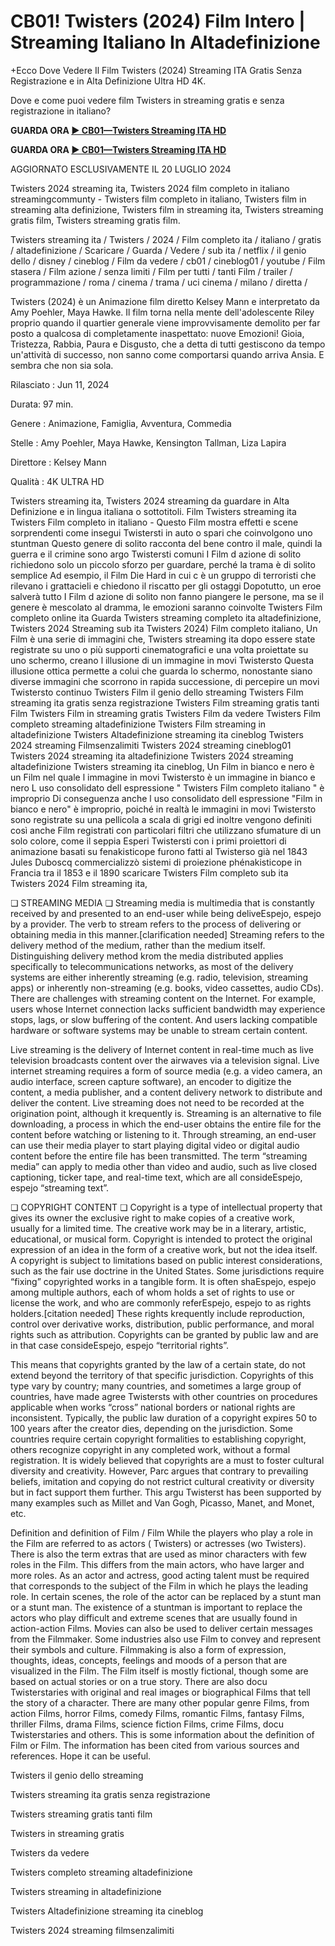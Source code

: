 # CB01! Twisters (2024) Film Intero | Streaming Italiano In Altadefinizione

+Ecco Dove Vedere Il Film Twisters (2024) Streaming ITA Gratis Senza Registrazione e in Alta Definizione Ultra HD 4K.

Dove e come puoi vedere film Twisters in streaming gratis e senza registrazione in italiano?

**GUARDA ORA [▶️ CB01—Twisters Streaming ITA HD](https://is.gd/V0qUT4)**

**GUARDA ORA [▶️ CB01—Twisters Streaming ITA HD](https://is.gd/V0qUT4)**

AGGIORNATO ESCLUSIVAMENTE IL 20 LUGLIO 2024

Twisters 2024 streaming ita, Twisters 2024 film completo in italiano streamingcommunty - Twisters film completo in italiano, Twisters film in streaming alta definizione, Twisters film in streaming ita, Twisters streaming gratis film, Twisters streaming gratis film.

Twisters streaming ita / Twisters / 2024 / Film completo ita / italiano / gratis / altadefinizione / Scaricare / Guarda / Vedere / sub ita / netflix / il genio dello / disney / cineblog / Film da vedere / cb01 / cineblog01 / youtube / Film stasera / Film azione / senza limiti / Film per tutti / tanti Film / trailer / programmazione / roma / cinema / trama / uci cinema / milano / diretta /

Twisters (2024) è un Animazione film diretto Kelsey Mann e interpretato da Amy Poehler, Maya Hawke. Il film torna nella mente dell'adolescente Riley proprio quando il quartier generale viene improvvisamente demolito per far posto a qualcosa di completamente inaspettato: nuove Emozioni! Gioia, Tristezza, Rabbia, Paura e Disgusto, che a detta di tutti gestiscono da tempo un'attività di successo, non sanno come comportarsi quando arriva Ansia. E sembra che non sia sola.

Rilasciato : Jun 11, 2024

Durata: 97 min.

Genere : Animazione, Famiglia, Avventura, Commedia

Stelle : Amy Poehler, Maya Hawke, Kensington Tallman, Liza Lapira

Direttore : Kelsey Mann

Qualità : 4K ULTRA HD

Twisters streaming ita, Twisters 2024 streaming da guardare in Alta Definizione e in lingua italiana o sottotitoli. Film Twisters streaming ita Twisters Film completo in italiano - Questo Film mostra effetti e scene sorprendenti come insegui Twistersti in auto o spari che coinvolgono uno stuntman Questo genere di solito racconta del bene contro il male, quindi la guerra e il crimine sono argo Twistersti comuni I Film d azione di solito richiedono solo un piccolo sforzo per guardare, perché la trama è di solito semplice Ad esempio, il Film Die Hard in cui c è un gruppo di terroristi che rilevano i grattacieli e chiedono il riscatto per gli ostaggi Dopotutto, un eroe salverà tutto I Film d azione di solito non fanno piangere le persone, ma se il genere è mescolato al dramma, le emozioni saranno coinvolte Twisters Film completo online ita Guarda Twisters streaming completo ita altadefinizione, Twisters 2024 Streaming sub ita Twisters 2024) Film completo italiano, Un Film è una serie di immagini che, Twisters streaming ita dopo essere state registrate su uno o più supporti cinematografici e una volta proiettate su uno schermo, creano l illusione di un immagine in movi Twistersto Questa illusione ottica permette a colui che guarda lo schermo, nonostante siano diverse immagini che scorrono in rapida successione, di percepire un movi Twistersto continuo Twisters Film il genio dello streaming Twisters Film streaming ita gratis senza registrazione Twisters Film streaming gratis tanti Film Twisters Film in streaming gratis Twisters Film da vedere Twisters Film completo streaming altadefinizione Twisters Film streaming in altadefinizione Twisters Altadefinizione streaming ita cineblog Twisters 2024 streaming Filmsenzalimiti Twisters 2024 streaming cineblog01 Twisters 2024 streaming ita altadefinizione Twisters 2024 streaming altadefinizione Twisters streaming ita cineblog, Un Film in bianco e nero è un Film nel quale l immagine in movi Twistersto è un immagine in bianco e nero L uso consolidato dell espressione " Twisters Film completo italiano " è improprio Di conseguenza anche l uso consolidato dell espressione "Film in bianco e nero" è improprio, poiché in realtà le immagini in movi Twistersto sono registrate su una pellicola a scala di grigi ed inoltre vengono definiti così anche Film registrati con particolari filtri che utilizzano sfumature di un solo colore, come il seppia Esperi Twistersti con i primi proiettori di animazione basati su fenakisticope furono fatti al Twisterso già nel 1843 Jules Duboscq commercializzò sistemi di proiezione phénakisticope in Francia tra il 1853 e il 1890 scaricare Twisters Film completo sub ita Twisters 2024 Film streaming ita,

❏ STREAMING MEDIA ❏ Streaming media is multimedia that is constantly received by and presented to an end-user while being deliveEspejo, espejo by a provider. The verb to stream refers to the process of delivering or obtaining media in this manner.[clarification needed] Streaming refers to the delivery method of the medium, rather than the medium itself. Distinguishing delivery method krom the media distributed applies specifically to telecommunications networks, as most of the delivery systems are either inherently streaming (e.g. radio, television, streaming apps) or inherently non-streaming (e.g. books, video cassettes, audio CDs). There are challenges with streaming content on the Internet. For example, users whose Internet connection lacks sufficient bandwidth may experience stops, lags, or slow buffering of the content. And users lacking compatible hardware or software systems may be unable to stream certain content.

Live streaming is the delivery of Internet content in real-time much as live television broadcasts content over the airwaves via a television signal. Live internet streaming requires a form of source media (e.g. a video camera, an audio interface, screen capture software), an encoder to digitize the content, a media publisher, and a content delivery network to distribute and deliver the content. Live streaming does not need to be recorded at the origination point, although it krequently is. Streaming is an alternative to file downloading, a process in which the end-user obtains the entire file for the content before watching or listening to it. Through streaming, an end-user can use their media player to start playing digital video or digital audio content before the entire file has been transmitted. The term “streaming media” can apply to media other than video and audio, such as live closed captioning, ticker tape, and real-time text, which are all consideEspejo, espejo “streaming text”.

❏ COPYRIGHT CONTENT ❏ Copyright is a type of intellectual property that gives its owner the exclusive right to make copies of a creative work, usually for a limited time. The creative work may be in a literary, artistic, educational, or musical form. Copyright is intended to protect the original expression of an idea in the form of a creative work, but not the idea itself. A copyright is subject to limitations based on public interest considerations, such as the fair use doctrine in the United States. Some jurisdictions require “fixing” copyrighted works in a tangible form. It is often shaEspejo, espejo among multiple authors, each of whom holds a set of rights to use or license the work, and who are commonly referEspejo, espejo to as rights holders.[citation needed] These rights krequently include reproduction, control over derivative works, distribution, public performance, and moral rights such as attribution. Copyrights can be granted by public law and are in that case consideEspejo, espejo “territorial rights”.

This means that copyrights granted by the law of a certain state, do not extend beyond the territory of that specific jurisdiction. Copyrights of this type vary by country; many countries, and sometimes a large group of countries, have made agree Twistersts with other countries on procedures applicable when works “cross” national borders or national rights are inconsistent. Typically, the public law duration of a copyright expires 50 to 100 years after the creator dies, depending on the jurisdiction. Some countries require certain copyright formalities to establishing copyright, others recognize copyright in any completed work, without a formal registration. It is widely believed that copyrights are a must to foster cultural diversity and creativity. However, Parc argues that contrary to prevailing beliefs, imitation and copying do not restrict cultural creativity or diversity but in fact support them further. This argu Twisterst has been supported by many examples such as Millet and Van Gogh, Picasso, Manet, and Monet, etc.

Definition and definition of Film / Film While the players who play a role in the Film are referred to as actors ( Twisters) or actresses (wo Twisters). There is also the term extras that are used as minor characters with few roles in the Film. This differs from the main actors, who have larger and more roles. As an actor and actress, good acting talent must be required that corresponds to the subject of the Film in which he plays the leading role. In certain scenes, the role of the actor can be replaced by a stunt man or a stunt man. The existence of a stuntman is important to replace the actors who play difficult and extreme scenes that are usually found in action-action Films. Movies can also be used to deliver certain messages from the Filmmaker. Some industries also use Film to convey and represent their symbols and culture. Filmmaking is also a form of expression, thoughts, ideas, concepts, feelings and moods of a person that are visualized in the Film. The Film itself is mostly fictional, though some are based on actual stories or on a true story. There are also docu Twisterstaries with original and real images or biographical Films that tell the story of a character. There are many other popular genre Films, from action Films, horror Films, comedy Films, romantic Films, fantasy Films, thriller Films, drama Films, science fiction Films, crime Films, docu Twisterstaries and others. This is some information about the definition of Film or Film. The information has been cited from various sources and references. Hope it can be useful.

Twisters il genio dello streaming

Twisters streaming ita gratis senza registrazione

Twisters streaming gratis tanti film

Twisters in streaming gratis

Twisters da vedere

Twisters completo streaming altadefinizione

Twisters streaming in altadefinizione

Twisters Altadefinizione streaming ita cineblog

Twisters 2024 streaming filmsenzalimiti
